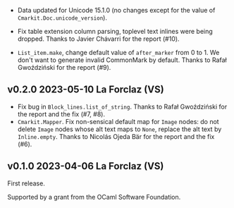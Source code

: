 
- Data updated for Unicode 15.1.0 (no changes except 
  for the value of `Cmarkit.Doc.unicode_version`).

- Fix table extension column parsing, toplevel text inlines were being
  dropped. Thanks to Javier Chávarri for the report (#10).

- `List_item.make`, change default value of `after_marker` from 0 to 1.
  We don't want to generate invalid CommonMark by default. Thanks to 
  Rafał Gwoździński for the report (#9).

v0.2.0 2023-05-10 La Forclaz (VS)
---------------------------------

- Fix bug in `Block_lines.list_of_string`. Thanks to Rafał Gwoździński
  for the report and the fix (#7, #8).
- `Cmarkit.Mapper`. Fix non-sensical default map for `Image` nodes: do
  not delete `Image` nodes whose alt text maps to `None`, replace the
  alt text by `Inline.empty`. Thanks to Nicolás Ojeda Bär for the
  report and the fix (#6).

v0.1.0 2023-04-06 La Forclaz (VS)
---------------------------------

First release.

Supported by a grant from the OCaml Software Foundation.

